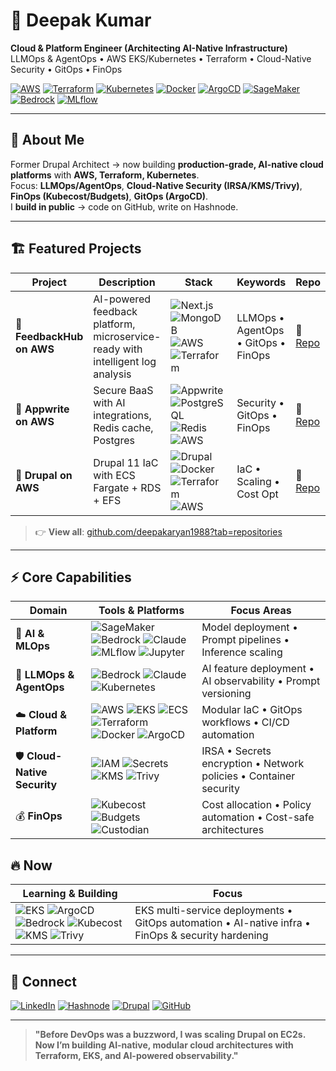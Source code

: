 # 👋 Deepak Kumar

**Cloud & Platform Engineer (Architecting AI-Native Infrastructure)**  
LLMOps & AgentOps • AWS EKS/Kubernetes • Terraform • Cloud-Native Security • GitOps • FinOps

[![AWS](https://img.shields.io/badge/AWS-232F3E?logo=amazon-aws&logoColor=white)]()
[![Terraform](https://img.shields.io/badge/Terraform-7B42BC?logo=terraform&logoColor=white)]()
[![Kubernetes](https://img.shields.io/badge/Kubernetes-326CE5?logo=kubernetes&logoColor=white)]()
[![Docker](https://img.shields.io/badge/Docker-2496ED?logo=docker&logoColor=white)]()
[![ArgoCD](https://img.shields.io/badge/GitOps-ArgoCD-blue)]()
[![SageMaker](https://img.shields.io/badge/SageMaker-652D90?logo=amazon-aws&logoColor=white)]()
[![Bedrock](https://img.shields.io/badge/AWS_Bedrock-232F3E?logo=amazon-aws&logoColor=white)]()
[![MLflow](https://img.shields.io/badge/MLflow-019733?logo=mlflow&logoColor=white)]()

---

## 💫 About Me
Former Drupal Architect → now building **production-grade, AI-native cloud platforms** with **AWS, Terraform, Kubernetes**.  
Focus: **LLMOps/AgentOps**, **Cloud-Native Security (IRSA/KMS/Trivy)**, **FinOps (Kubecost/Budgets)**, **GitOps (ArgoCD)**.  
I **build in public** → code on GitHub, write on Hashnode.

---

## 🏗️ Featured Projects

| Project | Description | Stack | Keywords | Repo |
|---|---|---|---|---|
| **📝 FeedbackHub on AWS** | AI-powered feedback platform, microservice-ready with intelligent log analysis | ![Next.js](https://img.shields.io/badge/Next.js-000?logo=next.js) ![MongoDB](https://img.shields.io/badge/MongoDB-47A248?logo=mongodb) ![AWS](https://img.shields.io/badge/AWS-232F3E?logo=amazon-aws) ![Terraform](https://img.shields.io/badge/Terraform-7B42BC?logo=terraform) | LLMOps • AgentOps • GitOps • FinOps | 🔗 [Repo](https://github.com/deepakaryan1988/feedbackhub-on-awsform) |
| **🧱 Appwrite on AWS** | Secure BaaS with AI integrations, Redis cache, Postgres | ![Appwrite](https://img.shields.io/badge/Appwrite-F02E65?logo=appwrite) ![PostgreSQL](https://img.shields.io/badge/PostgreSQL-336791?logo=postgresql) ![Redis](https://img.shields.io/badge/Redis-DC382D?logo=redis) ![AWS](https://img.shields.io/badge/AWS-232F3E?logo=amazon-aws) | Security • GitOps • FinOps | 🔗 [Repo](https://github.com/deepakaryan1988/appwrite-on-aws) |
| **🚢 Drupal on AWS** | Drupal 11 IaC with ECS Fargate + RDS + EFS | ![Drupal](https://img.shields.io/badge/Drupal-0678BE?logo=drupal) ![Docker](https://img.shields.io/badge/Docker-2496ED?logo=docker) ![Terraform](https://img.shields.io/badge/Terraform-7B42BC?logo=terraform) ![AWS](https://img.shields.io/badge/AWS-232F3E?logo=amazon-aws) | IaC • Scaling • Cost Opt | 🔗 [Repo](https://github.com/deepakaryan1988/Drupal-AWS) |

> 👉 **View all**: [github.com/deepakaryan1988?tab=repositories](https://github.com/deepakaryan1988?tab=repositories)

---

## ⚡ Core Capabilities

| Domain | Tools & Platforms | Focus Areas |
|---|---|---|
| 🤖 **AI & MLOps** | ![SageMaker](https://img.shields.io/badge/SageMaker-652D90?logo=amazon-aws&logoColor=white) ![Bedrock](https://img.shields.io/badge/Bedrock-232F3E?logo=amazon-aws&logoColor=white) ![Claude](https://img.shields.io/badge/Claude_AI-8A2BE2?logo=anthropic&logoColor=white) ![MLflow](https://img.shields.io/badge/MLflow-019733?logo=mlflow&logoColor=white) ![Jupyter](https://img.shields.io/badge/Jupyter-F37626?logo=jupyter&logoColor=white) | Model deployment • Prompt pipelines • Inference scaling |
| 🧠 **LLMOps & AgentOps** | ![Bedrock](https://img.shields.io/badge/Bedrock-232F3E?logo=amazon-aws&logoColor=white) ![Claude](https://img.shields.io/badge/Claude_AI-8A2BE2?logo=anthropic&logoColor=white) ![Kubernetes](https://img.shields.io/badge/Kubernetes-326CE5?logo=kubernetes&logoColor=white) | AI feature deployment • AI observability • Prompt versioning |
| ☁️ **Cloud & Platform** | ![AWS](https://img.shields.io/badge/AWS-232F3E?logo=amazon-aws&logoColor=white) ![EKS](https://img.shields.io/badge/EKS-232F3E?logo=amazon-aws&logoColor=white) ![ECS](https://img.shields.io/badge/ECS_Fargate-FF9900?logo=amazon-aws&logoColor=white) ![Terraform](https://img.shields.io/badge/Terraform-7B42BC?logo=terraform&logoColor=white) ![Docker](https://img.shields.io/badge/Docker-2496ED?logo=docker&logoColor=white) ![ArgoCD](https://img.shields.io/badge/ArgoCD-009688?logo=argo&logoColor=white) | Modular IaC • GitOps workflows • CI/CD automation |
| 🛡 **Cloud-Native Security** | ![IAM](https://img.shields.io/badge/IAM-FF9900?logo=amazon-aws&logoColor=white) ![Secrets](https://img.shields.io/badge/Secrets_Manager-FF9900?logo=amazon-aws&logoColor=white) ![KMS](https://img.shields.io/badge/KMS-FF9900?logo=amazon-aws&logoColor=white) ![Trivy](https://img.shields.io/badge/Trivy-5C2D91?logo=aqua&logoColor=white) | IRSA • Secrets encryption • Network policies • Container security |
| 💰 **FinOps** | ![Kubecost](https://img.shields.io/badge/Kubecost-326CE5?logo=kubecost&logoColor=white) ![Budgets](https://img.shields.io/badge/AWS_Budgets-232F3E?logo=amazon-aws&logoColor=white) ![Custodian](https://img.shields.io/badge/Cloud_Custodian-326CE5) | Cost allocation • Policy automation • Cost-safe architectures |

## 🔥 Now
| Learning & Building | Focus |
|---|---|
| ![EKS](https://img.shields.io/badge/EKS_Multi_Service-232F3E?logo=amazon-aws&logoColor=white) ![ArgoCD](https://img.shields.io/badge/ArgoCD-009688?logo=argo&logoColor=white) ![Bedrock](https://img.shields.io/badge/Bedrock_LLMOps-232F3E?logo=amazon-aws&logoColor=white) ![Kubecost](https://img.shields.io/badge/Kubecost-326CE5?logo=kubecost&logoColor=white) ![KMS](https://img.shields.io/badge/KMS-FF9900?logo=amazon-aws&logoColor=white) ![Trivy](https://img.shields.io/badge/Trivy-5C2D91?logo=aqua&logoColor=white) | EKS multi-service deployments • GitOps automation • AI-native infra • FinOps & security hardening |


---

## 🤝 Connect
[![LinkedIn](https://img.shields.io/badge/LinkedIn-0A66C2?logo=linkedin&logoColor=white)](https://www.linkedin.com/in/deepakaryan1988)
[![Hashnode](https://img.shields.io/badge/Blog-2962FF?logo=hashnode&logoColor=white)](https://debugdeploygrow.hashnode.dev)
[![Drupal](https://img.shields.io/badge/Drupal-0678BE?logo=drupal&logoColor=white)](https://drupal.org/u/deepakaryan1988)
[![GitHub](https://img.shields.io/badge/GitHub-181717?logo=github&logoColor=white)](https://github.com/deepakaryan1988)

---

> **"Before DevOps was a buzzword, I was scaling Drupal on EC2s. Now I’m building AI-native, modular cloud architectures with Terraform, EKS, and AI-powered observability."**
